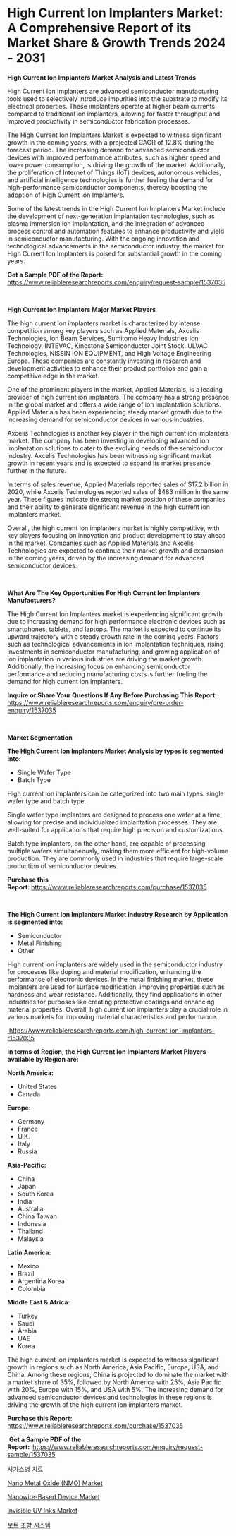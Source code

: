 <p><h1>High Current Ion Implanters Market: A Comprehensive Report of its Market Share & Growth Trends 2024 - 2031</h1></p><p><strong>High Current Ion Implanters Market Analysis and Latest Trends</strong></p>
<p><p>High Current Ion Implanters are advanced semiconductor manufacturing tools used to selectively introduce impurities into the substrate to modify its electrical properties. These implanters operate at higher beam currents compared to traditional ion implanters, allowing for faster throughput and improved productivity in semiconductor fabrication processes.</p><p>The High Current Ion Implanters Market is expected to witness significant growth in the coming years, with a projected CAGR of 12.8% during the forecast period. The increasing demand for advanced semiconductor devices with improved performance attributes, such as higher speed and lower power consumption, is driving the growth of the market. Additionally, the proliferation of Internet of Things (IoT) devices, autonomous vehicles, and artificial intelligence technologies is further fueling the demand for high-performance semiconductor components, thereby boosting the adoption of High Current Ion Implanters.</p><p>Some of the latest trends in the High Current Ion Implanters Market include the development of next-generation implantation technologies, such as plasma immersion ion implantation, and the integration of advanced process control and automation features to enhance productivity and yield in semiconductor manufacturing. With the ongoing innovation and technological advancements in the semiconductor industry, the market for High Current Ion Implanters is poised for substantial growth in the coming years.</p></p>
<p><strong>Get a Sample PDF of the Report:&nbsp;</strong> <a href="https://www.reliableresearchreports.com/enquiry/request-sample/1537035">https://www.reliableresearchreports.com/enquiry/request-sample/1537035</a></p>
<p>&nbsp;</p>
<p><strong>High Current Ion Implanters Major Market Players</strong></p>
<p><p>The high current ion implanters market is characterized by intense competition among key players such as Applied Materials, Axcelis Technologies, Ion Beam Services, Sumitomo Heavy Industries Ion Technology, INTEVAC, Kingstone Semiconductor Joint Stock, ULVAC Technologies, NISSIN ION EQUIPMENT, and High Voltage Engineering Europa. These companies are constantly investing in research and development activities to enhance their product portfolios and gain a competitive edge in the market.</p><p>One of the prominent players in the market, Applied Materials, is a leading provider of high current ion implanters. The company has a strong presence in the global market and offers a wide range of ion implantation solutions. Applied Materials has been experiencing steady market growth due to the increasing demand for semiconductor devices in various industries.</p><p>Axcelis Technologies is another key player in the high current ion implanters market. The company has been investing in developing advanced ion implantation solutions to cater to the evolving needs of the semiconductor industry. Axcelis Technologies has been witnessing significant market growth in recent years and is expected to expand its market presence further in the future.</p><p>In terms of sales revenue, Applied Materials reported sales of $17.2 billion in 2020, while Axcelis Technologies reported sales of $483 million in the same year. These figures indicate the strong market position of these companies and their ability to generate significant revenue in the high current ion implanters market.</p><p>Overall, the high current ion implanters market is highly competitive, with key players focusing on innovation and product development to stay ahead in the market. Companies such as Applied Materials and Axcelis Technologies are expected to continue their market growth and expansion in the coming years, driven by the increasing demand for advanced semiconductor devices.</p></p>
<p>&nbsp;</p>
<p><strong>What Are The Key Opportunities For High Current Ion Implanters Manufacturers?</strong></p>
<p><p>The High Current Ion Implanters market is experiencing significant growth due to increasing demand for high performance electronic devices such as smartphones, tablets, and laptops. The market is expected to continue its upward trajectory with a steady growth rate in the coming years. Factors such as technological advancements in ion implantation techniques, rising investments in semiconductor manufacturing, and growing application of ion implantation in various industries are driving the market growth. Additionally, the increasing focus on enhancing semiconductor performance and reducing manufacturing costs is further fueling the demand for high current ion implanters.</p></p>
<p><strong>Inquire or Share Your Questions If Any Before Purchasing This Report:</strong> <a href="https://www.reliableresearchreports.com/enquiry/pre-order-enquiry/1537035">https://www.reliableresearchreports.com/enquiry/pre-order-enquiry/1537035</a></p>
<p>&nbsp;</p>
<p><strong>Market Segmentation</strong></p>
<p><strong>The High Current Ion Implanters Market Analysis by types is segmented into:</strong></p>
<p><ul><li>Single Wafer Type</li><li>Batch Type</li></ul></p>
<p><p>High current ion implanters can be categorized into two main types: single wafer type and batch type. </p><p>Single wafer type implanters are designed to process one wafer at a time, allowing for precise and individualized implantation processes. They are well-suited for applications that require high precision and customizations.</p><p>Batch type implanters, on the other hand, are capable of processing multiple wafers simultaneously, making them more efficient for high-volume production. They are commonly used in industries that require large-scale production of semiconductor devices.</p></p>
<p><strong>Purchase this Report:&nbsp;</strong><a href="https://www.reliableresearchreports.com/purchase/1537035">https://www.reliableresearchreports.com/purchase/1537035</a></p>
<p>&nbsp;</p>
<p><strong>The High Current Ion Implanters Market Industry Research by Application is segmented into:</strong></p>
<p><ul><li>Semiconductor</li><li>Metal Finishing</li><li>Other</li></ul></p>
<p><p>High current ion implanters are widely used in the semiconductor industry for processes like doping and material modification, enhancing the performance of electronic devices. In the metal finishing market, these implanters are used for surface modification, improving properties such as hardness and wear resistance. Additionally, they find applications in other industries for purposes like creating protective coatings and enhancing material properties. Overall, high current ion implanters play a crucial role in various markets for improving material characteristics and performance.</p></p>
<p><a href="https://www.reliableresearchreports.com/high-current-ion-implanters-r1537035">&nbsp;https://www.reliableresearchreports.com/high-current-ion-implanters-r1537035</a></p>
<p><strong>In terms of Region, the High Current Ion Implanters Market Players available by Region are:</strong></p>
<p>
    <p> <strong> North America: </strong>
        <ul>
            <li>United States</li>
            <li>Canada</li>
        </ul>
        </p> 
    <p> <strong> Europe: </strong>
        <ul>
            <li>Germany</li>
            <li>France</li>
            <li>U.K.</li>
            <li>Italy</li>
            <li>Russia</li>
        </ul>
        </p> 
    <p> <strong> Asia-Pacific: </strong>
        <ul>
            <li>China</li>
            <li>Japan</li>
            <li>South Korea</li>
            <li>India</li>
            <li>Australia</li>
            <li>China Taiwan</li>
            <li>Indonesia</li>
            <li>Thailand</li>
            <li>Malaysia</li>
        </ul>
        </p> 
    <p> <strong> Latin America: </strong>
        <ul>
            <li>Mexico</li>
            <li>Brazil</li>
            <li>Argentina Korea</li>
            <li>Colombia</li>
        </ul>
        </p> 
    <p> <strong> Middle East & Africa: </strong>
        <ul>
            <li>Turkey</li>
            <li>Saudi</li>
            <li>Arabia</li>
            <li>UAE</li>
            <li>Korea</li>
        </ul>
    </p>
    </p>
<p><p>The high current ion implanters market is expected to witness significant growth in regions such as North America, Asia Pacific, Europe, USA, and China. Among these regions, China is projected to dominate the market with a market share of 35%, followed by North America with 25%, Asia Pacific with 20%, Europe with 15%, and USA with 5%. The increasing demand for advanced semiconductor devices and technologies in these regions is driving the growth of the high current ion implanters market.</p></p>
<p><strong>Purchase this Report: </strong><a href="https://www.reliableresearchreports.com/purchase/1537035">https://www.reliableresearchreports.com/purchase/1537035</a></p>
<p>&nbsp;<strong>Get a Sample PDF of the Report:&nbsp;&nbsp;</strong><a href="https://www.reliableresearchreports.com/enquiry/request-sample/1537035">https://www.reliableresearchreports.com/enquiry/request-sample/1537035</a></p>
<p><strong></strong></p>
<p><p><a href="https://github.com/vsr06p4p49/Market-Research-Report-List-1/blob/main/741148037267.md">샤가스병 치료</a></p><p><a href="https://github.com/RickHolmes3/Market-Research-Report-List-4/blob/main/nano-metal-oxide-nmo-market.md">Nano Metal Oxide (NMO) Market</a></p><p><a href="https://github.com/Alonsoolds3wq1d81czn8rbol/Market-Research-Report-List-2/blob/main/nanowire-based-device-market.md">Nanowire-Based Device Market</a></p><p><a href="https://issuu.com/reportprime-2/docs/invisible-uv-inks-market-size-2030.pptx">Invisible UV Inks Market</a></p><p><a href="https://github.com/oajzkywllm460/Market-Research-Report-List-1/blob/main/808615137266.md">보트 조향 시스템</a></p></p>